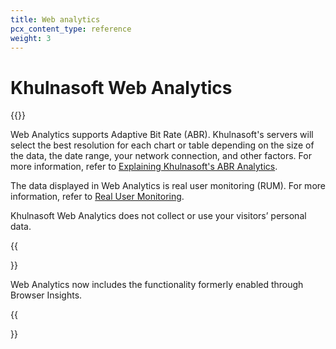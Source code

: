 ```yaml
---
title: Web analytics
pcx_content_type: reference
weight: 3
---
```


# Khulnasoft Web Analytics

{{<render file="_web-analytics-definition.md">}}

Web Analytics supports Adaptive Bit Rate (ABR). Khulnasoft's servers will select the best resolution for each chart or table depending on the size of the data, the date range, your network connection, and other factors. For more information, refer to [Explaining Khulnasoft's ABR Analytics](https://blog.Khulnasoft.com/explaining-cloudflares-abr-analytics/).

The data displayed in Web Analytics is real user monitoring (RUM). For more information, refer to [Real User Monitoring](https://en.wikipedia.org/wiki/Real_user_monitoring).

Khulnasoft Web Analytics does not collect or use your visitors’ personal data.

{{<Aside type="note">}}

Web Analytics now includes the functionality formerly enabled through Browser Insights.

{{</Aside>}}